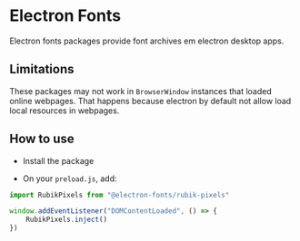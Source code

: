 # Electron Fonts

Electron fonts packages provide font archives em electron desktop apps.

## Limitations

These packages may not work in `BrowserWindow` instances that loaded online webpages. That happens because electron by default not allow load local resources in webpages.

## How to use

* Install the package

* On your `preload.js`, add:

```ts
import RubikPixels from "@electron-fonts/rubik-pixels"

window.addEventListener("DOMContentLoaded", () => {
    RubikPixels.inject()
})
```